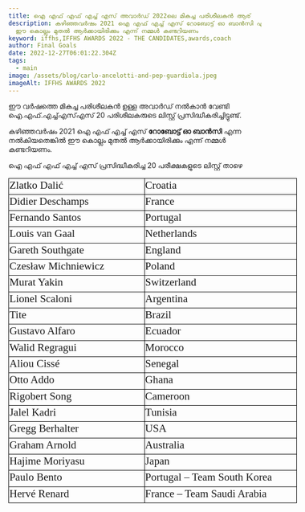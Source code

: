 ```yaml
---
title: ഐ എഫ് എഫ് എച്ച് എസ് അവാർഡ് 2022ലെ മികച്ച പരിശീലകൻ ആര്
description: കഴിഞ്ഞവർഷം 2021 ഐ എഫ് എച്ച് എസ് റോബോട്ട് ഓ ബാൻസി എന്ന നൽകിയതെങ്കിൽ
  ഈ കൊല്ലം മുതൽ ആർക്കായിരിക്കും എന്ന് നമ്മൾ കണ്ടറിയണം
keyword: iffhs,IFFHS AWARDS 2022 - THE CANDIDATES,awards,coach
author: Final Goals
date: 2022-12-27T06:01:22.304Z
tags:
  - main
image: /assets/blog/carlo-ancelotti-and-pep-guardiola.jpeg
imageAlt: IFFHS AWARDS 2022
---
```


ഈ വർഷത്തെ മികച്ച പരിശീലകൻ ഉള്ള അവാർഡ് നൽകാൻ വേണ്ടി ഐ.എഫ്.എച്ച്എസ്എസ് 20 പരിശീലകരുടെ ലിസ്റ്റ് പ്രസിദ്ധീകരിച്ചിട്ടുണ്ട്.

കഴിഞ്ഞവർഷം 2021 ഐ എഫ് എച്ച് എസ് **റോബോട്ട് ഓ ബാൻസി** എന്ന നൽകിയതെങ്കിൽ ഈ കൊല്ലം മുതൽ ആർക്കായിരിക്കും എന്ന് നമ്മൾ കണ്ടറിയണം.

ഐ എഫ് എഫ് എച്ച് എസ് പ്രസിദ്ധീകരിച്ച 20 പരീക്ഷകളുടെ ലിസ്റ്റ് താഴെ

<table border="0" cellpadding="0" cellspacing="0" width="575" style="width: 431pt;"><colgroup><col width="272" style="width: 204pt;"><col width="303" style="width: 227pt;"></colgroup><tbody><tr height="27" style="height: 20pt;"><td height="27" class="xl63" width="272" style="padding-top: 1px; padding-right: 1px; padding-left: 1px; font-size: 16pt; font-family: &quot;Times New Roman&quot;; vertical-align: middle; border: 0.5pt solid windowtext; white-space: nowrap; height: 20pt; width: 204pt;">Zlatko Dalić</td><td class="xl63" width="303" style="padding-top: 1px; padding-right: 1px; padding-left: 1px; font-size: 16pt; font-family: &quot;Times New Roman&quot;; vertical-align: middle; border-top-width: 0.5pt; border-right-width: 0.5pt; border-bottom-width: 0.5pt; border-style: solid solid solid none; border-top-color: windowtext; border-right-color: windowtext; border-bottom-color: windowtext; white-space: nowrap; width: 227pt;">Croatia</td></tr><tr height="27" style="height: 20pt;"><td height="27" class="xl63" style="padding-top: 1px; padding-right: 1px; padding-left: 1px; font-size: 16pt; font-family: &quot;Times New Roman&quot;; vertical-align: middle; border-right-width: 0.5pt; border-bottom-width: 0.5pt; border-left-width: 0.5pt; border-style: none solid solid; border-right-color: windowtext; border-bottom-color: windowtext; border-left-color: windowtext; white-space: nowrap; height: 20pt;">Didier Deschamps</td><td class="xl63" style="padding-top: 1px; padding-right: 1px; padding-left: 1px; font-size: 16pt; font-family: &quot;Times New Roman&quot;; vertical-align: middle; border-right-width: 0.5pt; border-bottom-width: 0.5pt; border-style: none solid solid none; border-right-color: windowtext; border-bottom-color: windowtext; white-space: nowrap;">France</td></tr><tr height="27" style="height: 20pt;"><td height="27" class="xl63" style="padding-top: 1px; padding-right: 1px; padding-left: 1px; font-size: 16pt; font-family: &quot;Times New Roman&quot;; vertical-align: middle; border-right-width: 0.5pt; border-bottom-width: 0.5pt; border-left-width: 0.5pt; border-style: none solid solid; border-right-color: windowtext; border-bottom-color: windowtext; border-left-color: windowtext; white-space: nowrap; height: 20pt;">Fernando Santos</td><td class="xl63" style="padding-top: 1px; padding-right: 1px; padding-left: 1px; font-size: 16pt; font-family: &quot;Times New Roman&quot;; vertical-align: middle; border-right-width: 0.5pt; border-bottom-width: 0.5pt; border-style: none solid solid none; border-right-color: windowtext; border-bottom-color: windowtext; white-space: nowrap;">Portugal</td></tr><tr height="27" style="height: 20pt;"><td height="27" class="xl63" style="padding-top: 1px; padding-right: 1px; padding-left: 1px; font-size: 16pt; font-family: &quot;Times New Roman&quot;; vertical-align: middle; border-right-width: 0.5pt; border-bottom-width: 0.5pt; border-left-width: 0.5pt; border-style: none solid solid; border-right-color: windowtext; border-bottom-color: windowtext; border-left-color: windowtext; white-space: nowrap; height: 20pt;">Louis van Gaal</td><td class="xl63" style="padding-top: 1px; padding-right: 1px; padding-left: 1px; font-size: 16pt; font-family: &quot;Times New Roman&quot;; vertical-align: middle; border-right-width: 0.5pt; border-bottom-width: 0.5pt; border-style: none solid solid none; border-right-color: windowtext; border-bottom-color: windowtext; white-space: nowrap;">Netherlands</td></tr><tr height="27" style="height: 20pt;"><td height="27" class="xl63" style="padding-top: 1px; padding-right: 1px; padding-left: 1px; font-size: 16pt; font-family: &quot;Times New Roman&quot;; vertical-align: middle; border-right-width: 0.5pt; border-bottom-width: 0.5pt; border-left-width: 0.5pt; border-style: none solid solid; border-right-color: windowtext; border-bottom-color: windowtext; border-left-color: windowtext; white-space: nowrap; height: 20pt;">Gareth Southgate</td><td class="xl63" style="padding-top: 1px; padding-right: 1px; padding-left: 1px; font-size: 16pt; font-family: &quot;Times New Roman&quot;; vertical-align: middle; border-right-width: 0.5pt; border-bottom-width: 0.5pt; border-style: none solid solid none; border-right-color: windowtext; border-bottom-color: windowtext; white-space: nowrap;">England</td></tr><tr height="27" style="height: 20pt;"><td height="27" class="xl63" style="padding-top: 1px; padding-right: 1px; padding-left: 1px; font-size: 16pt; font-family: &quot;Times New Roman&quot;; vertical-align: middle; border-right-width: 0.5pt; border-bottom-width: 0.5pt; border-left-width: 0.5pt; border-style: none solid solid; border-right-color: windowtext; border-bottom-color: windowtext; border-left-color: windowtext; white-space: nowrap; height: 20pt;">Czesław Michniewicz</td><td class="xl63" style="padding-top: 1px; padding-right: 1px; padding-left: 1px; font-size: 16pt; font-family: &quot;Times New Roman&quot;; vertical-align: middle; border-right-width: 0.5pt; border-bottom-width: 0.5pt; border-style: none solid solid none; border-right-color: windowtext; border-bottom-color: windowtext; white-space: nowrap;">Poland</td></tr><tr height="27" style="height: 20pt;"><td height="27" class="xl63" style="padding-top: 1px; padding-right: 1px; padding-left: 1px; font-size: 16pt; font-family: &quot;Times New Roman&quot;; vertical-align: middle; border-right-width: 0.5pt; border-bottom-width: 0.5pt; border-left-width: 0.5pt; border-style: none solid solid; border-right-color: windowtext; border-bottom-color: windowtext; border-left-color: windowtext; white-space: nowrap; height: 20pt;">Murat Yakin</td><td class="xl63" style="padding-top: 1px; padding-right: 1px; padding-left: 1px; font-size: 16pt; font-family: &quot;Times New Roman&quot;; vertical-align: middle; border-right-width: 0.5pt; border-bottom-width: 0.5pt; border-style: none solid solid none; border-right-color: windowtext; border-bottom-color: windowtext; white-space: nowrap;">Switzerland</td></tr><tr height="27" style="height: 20pt;"><td height="27" class="xl63" style="padding-top: 1px; padding-right: 1px; padding-left: 1px; font-size: 16pt; font-family: &quot;Times New Roman&quot;; vertical-align: middle; border-right-width: 0.5pt; border-bottom-width: 0.5pt; border-left-width: 0.5pt; border-style: none solid solid; border-right-color: windowtext; border-bottom-color: windowtext; border-left-color: windowtext; white-space: nowrap; height: 20pt;">Lionel Scaloni&nbsp;</td><td class="xl63" style="padding-top: 1px; padding-right: 1px; padding-left: 1px; font-size: 16pt; font-family: &quot;Times New Roman&quot;; vertical-align: middle; border-right-width: 0.5pt; border-bottom-width: 0.5pt; border-style: none solid solid none; border-right-color: windowtext; border-bottom-color: windowtext; white-space: nowrap;">Argentina</td></tr><tr height="27" style="height: 20pt;"><td height="27" class="xl63" style="padding-top: 1px; padding-right: 1px; padding-left: 1px; font-size: 16pt; font-family: &quot;Times New Roman&quot;; vertical-align: middle; border-right-width: 0.5pt; border-bottom-width: 0.5pt; border-left-width: 0.5pt; border-style: none solid solid; border-right-color: windowtext; border-bottom-color: windowtext; border-left-color: windowtext; white-space: nowrap; height: 20pt;">Tite</td><td class="xl63" style="padding-top: 1px; padding-right: 1px; padding-left: 1px; font-size: 16pt; font-family: &quot;Times New Roman&quot;; vertical-align: middle; border-right-width: 0.5pt; border-bottom-width: 0.5pt; border-style: none solid solid none; border-right-color: windowtext; border-bottom-color: windowtext; white-space: nowrap;">Brazil</td></tr><tr height="27" style="height: 20pt;"><td height="27" class="xl63" style="padding-top: 1px; padding-right: 1px; padding-left: 1px; font-size: 16pt; font-family: &quot;Times New Roman&quot;; vertical-align: middle; border-right-width: 0.5pt; border-bottom-width: 0.5pt; border-left-width: 0.5pt; border-style: none solid solid; border-right-color: windowtext; border-bottom-color: windowtext; border-left-color: windowtext; white-space: nowrap; height: 20pt;">Gustavo Alfaro</td><td class="xl63" style="padding-top: 1px; padding-right: 1px; padding-left: 1px; font-size: 16pt; font-family: &quot;Times New Roman&quot;; vertical-align: middle; border-right-width: 0.5pt; border-bottom-width: 0.5pt; border-style: none solid solid none; border-right-color: windowtext; border-bottom-color: windowtext; white-space: nowrap;">Ecuador</td></tr><tr height="27" style="height: 20pt;"><td height="27" class="xl63" style="padding-top: 1px; padding-right: 1px; padding-left: 1px; font-size: 16pt; font-family: &quot;Times New Roman&quot;; vertical-align: middle; border-right-width: 0.5pt; border-bottom-width: 0.5pt; border-left-width: 0.5pt; border-style: none solid solid; border-right-color: windowtext; border-bottom-color: windowtext; border-left-color: windowtext; white-space: nowrap; height: 20pt;">Walid Regragui</td><td class="xl63" style="padding-top: 1px; padding-right: 1px; padding-left: 1px; font-size: 16pt; font-family: &quot;Times New Roman&quot;; vertical-align: middle; border-right-width: 0.5pt; border-bottom-width: 0.5pt; border-style: none solid solid none; border-right-color: windowtext; border-bottom-color: windowtext; white-space: nowrap;">Morocco</td></tr><tr height="27" style="height: 20pt;"><td height="27" class="xl63" style="padding-top: 1px; padding-right: 1px; padding-left: 1px; font-size: 16pt; font-family: &quot;Times New Roman&quot;; vertical-align: middle; border-right-width: 0.5pt; border-bottom-width: 0.5pt; border-left-width: 0.5pt; border-style: none solid solid; border-right-color: windowtext; border-bottom-color: windowtext; border-left-color: windowtext; white-space: nowrap; height: 20pt;">Aliou Cissé</td><td class="xl63" style="padding-top: 1px; padding-right: 1px; padding-left: 1px; font-size: 16pt; font-family: &quot;Times New Roman&quot;; vertical-align: middle; border-right-width: 0.5pt; border-bottom-width: 0.5pt; border-style: none solid solid none; border-right-color: windowtext; border-bottom-color: windowtext; white-space: nowrap;">Senegal</td></tr><tr height="28" style="height: 21pt;"><td height="28" class="xl63" style="padding-top: 1px; padding-right: 1px; padding-left: 1px; font-size: 16pt; font-family: &quot;Times New Roman&quot;; vertical-align: middle; border-right-width: 0.5pt; border-bottom-width: 0.5pt; border-left-width: 0.5pt; border-style: none solid solid; border-right-color: windowtext; border-bottom-color: windowtext; border-left-color: windowtext; white-space: nowrap; height: 21pt;">Otto Addo<font class="font5" style="font-size: 16pt; font-family: Calibri, sans-serif;">&nbsp;</font></td><td class="xl63" style="padding-top: 1px; padding-right: 1px; padding-left: 1px; font-size: 16pt; font-family: &quot;Times New Roman&quot;; vertical-align: middle; border-right-width: 0.5pt; border-bottom-width: 0.5pt; border-style: none solid solid none; border-right-color: windowtext; border-bottom-color: windowtext; white-space: nowrap;">Ghana</td></tr><tr height="27" style="height: 20pt;"><td height="27" class="xl63" style="padding-top: 1px; padding-right: 1px; padding-left: 1px; font-size: 16pt; font-family: &quot;Times New Roman&quot;; vertical-align: middle; border-right-width: 0.5pt; border-bottom-width: 0.5pt; border-left-width: 0.5pt; border-style: none solid solid; border-right-color: windowtext; border-bottom-color: windowtext; border-left-color: windowtext; white-space: nowrap; height: 20pt;">Rigobert Song</td><td class="xl63" style="padding-top: 1px; padding-right: 1px; padding-left: 1px; font-size: 16pt; font-family: &quot;Times New Roman&quot;; vertical-align: middle; border-right-width: 0.5pt; border-bottom-width: 0.5pt; border-style: none solid solid none; border-right-color: windowtext; border-bottom-color: windowtext; white-space: nowrap;">Cameroon</td></tr><tr height="27" style="height: 20pt;"><td height="27" class="xl63" style="padding-top: 1px; padding-right: 1px; padding-left: 1px; font-size: 16pt; font-family: &quot;Times New Roman&quot;; vertical-align: middle; border-right-width: 0.5pt; border-bottom-width: 0.5pt; border-left-width: 0.5pt; border-style: none solid solid; border-right-color: windowtext; border-bottom-color: windowtext; border-left-color: windowtext; white-space: nowrap; height: 20pt;">Jalel Kadri</td><td class="xl63" style="padding-top: 1px; padding-right: 1px; padding-left: 1px; font-size: 16pt; font-family: &quot;Times New Roman&quot;; vertical-align: middle; border-right-width: 0.5pt; border-bottom-width: 0.5pt; border-style: none solid solid none; border-right-color: windowtext; border-bottom-color: windowtext; white-space: nowrap;">Tunisia</td></tr><tr height="27" style="height: 20pt;"><td height="27" class="xl63" style="padding-top: 1px; padding-right: 1px; padding-left: 1px; font-size: 16pt; font-family: &quot;Times New Roman&quot;; vertical-align: middle; border-right-width: 0.5pt; border-bottom-width: 0.5pt; border-left-width: 0.5pt; border-style: none solid solid; border-right-color: windowtext; border-bottom-color: windowtext; border-left-color: windowtext; white-space: nowrap; height: 20pt;">Gregg Berhalter</td><td class="xl63" style="padding-top: 1px; padding-right: 1px; padding-left: 1px; font-size: 16pt; font-family: &quot;Times New Roman&quot;; vertical-align: middle; border-right-width: 0.5pt; border-bottom-width: 0.5pt; border-style: none solid solid none; border-right-color: windowtext; border-bottom-color: windowtext; white-space: nowrap;">USA</td></tr><tr height="27" style="height: 20pt;"><td height="27" class="xl63" style="padding-top: 1px; padding-right: 1px; padding-left: 1px; font-size: 16pt; font-family: &quot;Times New Roman&quot;; vertical-align: middle; border-right-width: 0.5pt; border-bottom-width: 0.5pt; border-left-width: 0.5pt; border-style: none solid solid; border-right-color: windowtext; border-bottom-color: windowtext; border-left-color: windowtext; white-space: nowrap; height: 20pt;">Graham Arnold</td><td class="xl63" style="padding-top: 1px; padding-right: 1px; padding-left: 1px; font-size: 16pt; font-family: &quot;Times New Roman&quot;; vertical-align: middle; border-right-width: 0.5pt; border-bottom-width: 0.5pt; border-style: none solid solid none; border-right-color: windowtext; border-bottom-color: windowtext; white-space: nowrap;">Australia</td></tr><tr height="27" style="height: 20pt;"><td height="27" class="xl63" style="padding-top: 1px; padding-right: 1px; padding-left: 1px; font-size: 16pt; font-family: &quot;Times New Roman&quot;; vertical-align: middle; border-right-width: 0.5pt; border-bottom-width: 0.5pt; border-left-width: 0.5pt; border-style: none solid solid; border-right-color: windowtext; border-bottom-color: windowtext; border-left-color: windowtext; white-space: nowrap; height: 20pt;">Hajime Moriyasu</td><td class="xl63" style="padding-top: 1px; padding-right: 1px; padding-left: 1px; font-size: 16pt; font-family: &quot;Times New Roman&quot;; vertical-align: middle; border-right-width: 0.5pt; border-bottom-width: 0.5pt; border-style: none solid solid none; border-right-color: windowtext; border-bottom-color: windowtext; white-space: nowrap;">Japan</td></tr><tr height="27" style="height: 20pt;"><td height="27" class="xl63" style="padding-top: 1px; padding-right: 1px; padding-left: 1px; font-size: 16pt; font-family: &quot;Times New Roman&quot;; vertical-align: middle; border-right-width: 0.5pt; border-bottom-width: 0.5pt; border-left-width: 0.5pt; border-style: none solid solid; border-right-color: windowtext; border-bottom-color: windowtext; border-left-color: windowtext; white-space: nowrap; height: 20pt;">Paulo Bento</td><td class="xl63" style="padding-top: 1px; padding-right: 1px; padding-left: 1px; font-size: 16pt; font-family: &quot;Times New Roman&quot;; vertical-align: middle; border-right-width: 0.5pt; border-bottom-width: 0.5pt; border-style: none solid solid none; border-right-color: windowtext; border-bottom-color: windowtext; white-space: nowrap;">Portugal – Team South Korea</td></tr><tr height="28" style="height: 21pt;"><td height="28" class="xl63" style="padding-top: 1px; padding-right: 1px; padding-left: 1px; font-size: 16pt; font-family: &quot;Times New Roman&quot;; vertical-align: middle; border-right-width: 0.5pt; border-bottom-width: 0.5pt; border-left-width: 0.5pt; border-style: none solid solid; border-right-color: windowtext; border-bottom-color: windowtext; border-left-color: windowtext; white-space: nowrap; height: 21pt;">Hervé Renard<font class="font5" style="font-size: 16pt; font-family: Calibri, sans-serif;">&nbsp;</font></td><td class="xl63" style="padding-top: 1px; padding-right: 1px; padding-left: 1px; font-size: 16pt; font-family: &quot;Times New Roman&quot;; vertical-align: middle; border-right-width: 0.5pt; border-bottom-width: 0.5pt; border-style: none solid solid none; border-right-color: windowtext; border-bottom-color: windowtext; white-space: nowrap;">France – Team Saudi Arabia</td></tr></tbody></table>
